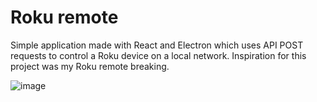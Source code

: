 # Roku remote
Simple application made with React and Electron which uses API POST requests to control a Roku device on a local network.
Inspiration for this project was my Roku remote breaking.

![image](https://github.com/gaspernovak/roku-remote/assets/36790111/94074809-82fc-4984-9b8d-81b40e494758)

